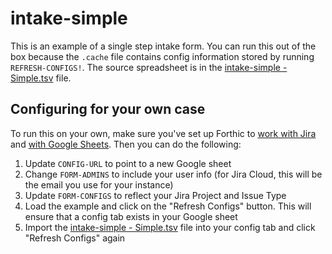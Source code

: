 # intake-simple
This is an example of a single step intake form. You can run this out of the box because the
`.cache` file contains config information stored by running `REFRESH-CONFIGS!`. The source spreadsheet
is in the [intake-simple - Simple.tsv](./intake-simple%20-%20Simple.tsv) file.

## Configuring for your own case
To run this on your own, make sure you've set up Forthic to [work with Jira](https://www.youtube.com/watch?v=sK4_8esQttw)
and [with Google Sheets](https://www.youtube.com/watch?v=BPg8RlQfUFE). Then you can do the following:

1. Update `CONFIG-URL` to point to a new Google sheet
2. Change `FORM-ADMINS` to include your user info (for Jira Cloud, this will be the email you use for your instance)
3. Update `FORM-CONFIGS` to reflect your Jira Project and Issue Type
4. Load the example and click on the "Refresh Configs" button. This will ensure that a config tab exists in your Google sheet
5. Import the [intake-simple - Simple.tsv](./intake-simple%20-%20Simple.tsv) file into your config tab and click "Refresh Configs" again
